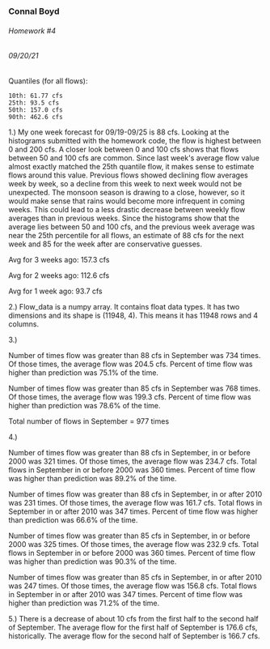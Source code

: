 ### Connal Boyd
###### Homework #4
###### 09/20/21

Quantiles (for all flows):

    10th: 61.77 cfs
    25th: 93.5 cfs
    50th: 157.0 cfs
    90th: 462.6 cfs

1.) My one week forecast for 09/19-09/25 is 88 cfs. Looking at the histograms
submitted with the homework code, the flow is highest between 0 and 200 cfs. A
closer look between 0 and 100 cfs shows that flows between 50 and 100 cfs
are common. Since last week's average flow value almost exactly matched the
25th quantile flow, it makes sense to estimate flows around this value.
Previous flows showed declining flow averages week by week, so a decline
from this week to next week would not be unexpected. The monsoon season is
drawing to a close, however, so it would make sense that rains would become
more infrequent in coming weeks. This could lead to a less drastic decrease between weekly flow averages than in
previous weeks. Since the histograms show that the average lies between 50
and 100 cfs, and the previous week average was near the 25th percentile for all flows, an estimate of 88 cfs for the next week and 85 for the
week after are conservative guesses.

Avg for 3 weeks ago: 157.3 cfs

Avg for 2 weeks ago: 112.6 cfs

Avg for 1 week ago: 93.7 cfs


2.) Flow_data is a numpy array. It contains float data types. It has two dimensions and its shape is (11948, 4). This means it has 11948 rows and 4 columns.

3.)

Number of times flow was greater than 88 cfs in September was 734 times.
Of those times, the average flow was 204.5 cfs.
Percent of time flow was higher than prediction was 75.1% of the time.

Number of times flow was greater than 85 cfs in September was 768 times.
Of those times, the average flow was 199.3 cfs.
Percent of time flow was higher than prediction was 78.6% of the time.

Total number of flows in September = 977 times

4.)

Number of times flow was greater than 88 cfs in September, in or before 2000 was 321 times.
Of those times, the average flow was 234.7 cfs.
Total flows in September in or before 2000 was 360 times.
Percent of time flow was higher than prediction was 89.2% of the time.

Number of times flow was greater than 88 cfs in September, in or after 2010 was 231 times.
Of those times, the average flow was 161.7 cfs.
Total flows in September in or after 2010 was 347 times.
Percent of time flow was higher than prediction was 66.6% of the time.

Number of times flow was greater than 85 cfs in September, in or before 2000 was 325 times.
Of those times, the average flow was 232.9 cfs.
Total flows in September in or before 2000 was 360 times.
Percent of time flow was higher than prediction was 90.3% of the time.

Number of times flow was greater than 85 cfs in September, in or after 2010 was 247 times.
Of those times, the average flow was 156.8 cfs.
Total flows in September in or after 2010 was 347 times.
Percent of time flow was higher than prediction was 71.2% of the time.

5.) There is a decrease of about 10 cfs from the first half to the second half
of September. The average flow for the first half of September is 176.6 cfs, historically.
The average flow for the second half of September is 166.7 cfs.

